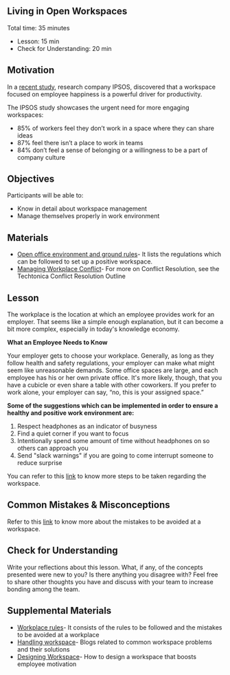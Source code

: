 ## Living in Open Workspaces

Total time: 35 minutes

- Lesson: 15 min
- Check for Understanding: 20 min

## Motivation

In a [recent study](https://www.business2community.com/human-resources/how-to-design-a-workspace-that-boosts-employee-motivation-02222288), research company IPSOS, discovered that a workspace focused on employee happiness is a powerful driver for productivity.

The IPSOS study showcases the urgent need for more engaging workspaces:

- 85% of workers feel they don’t work in a space where they can share ideas
- 87% feel there isn’t a place to work in teams
- 84% don’t feel a sense of belonging or a willingness to be a part of company culture

## Objectives

Participants will be able to:

- Know in detail about workspace management
- Manage themselves properly in work environment

## Materials

- [Open office environment and ground rules](https://www.coworkingresources.org/blog/open-office-etiquette-and-ground-rules)- It lists the regulations which can be followed to set up a positive workspace.
- [Managing Workplace Conflict](https://github.com/Techtonica/curriculum/blob/master/career/conflict-resolution.md)- For more on Conflict Resolution, see the Techtonica Conflict Resolution Outline


## Lesson

The workplace is the location at which an employee provides work for an employer. That seems like a simple enough explanation, but it can become a bit more complex, especially in today's knowledge economy.

**What an Employee Needs to Know**

Your employer gets to choose your workplace. Generally, as long as they follow health and safety regulations, your employer can make what might seem like unreasonable demands. Some office spaces are large, and each employee has his or her own private office. It's more likely, though, that you have a cubicle or even share a table with other coworkers. If you prefer to work alone, your employer can say, “no, this is your assigned space.”

**Some of the suggestions which can be implemented in order to ensure a healthy and positive work environment are:**

1. Respect headphones as an indicator of busyness
2. Find a quiet corner if you want to focus
3. Intentionally spend some amount of time without headphones on so others can approach you
4. Send "slack warnings" if you are going to come interrupt someone to reduce surprise

You can refer to this [link](https://www.northeastern.edu/graduate/blog/workplace-etiquette/) to know more steps to be taken regarding the workspace.

## Common Mistakes & Misconceptions

Refer to this [link](https://www.northeastern.edu/graduate/blog/workplace-etiquette/) to know more about the mistakes to be avoided at a workspace.


## Check for Understanding

Write your reflections about this lesson. What, if any, of the concepts presented were new to you? Is there anything you disagree with? Feel free to share other thoughts you have and discuss with your team to increase bonding among the team.

## Supplemental Materials

- [Workplace rules](https://www.northeastern.edu/graduate/blog/workplace-etiquette/)- It consists of the rules to be followed and the mistakes to be avoided at a workplace
- [Handling workspace](https://www.coworkingresources.org/blog-categories/resources-tag?page=1)- Blogs related to common workspace problems and their solutions
- [Designing Workspace](https://www.business2community.com/human-resources/how-to-design-a-workspace-that-boosts-employee-motivation-02222288)- How to design a workspace that boosts employee motivation

